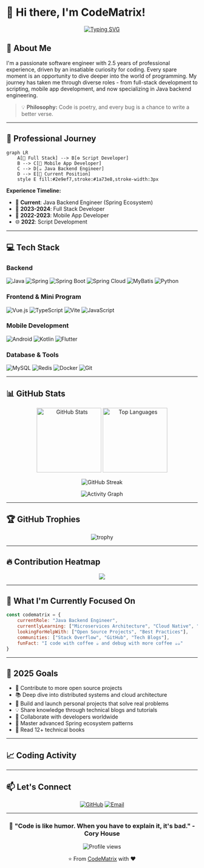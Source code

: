 # 👋 Hi there, I'm CodeMatrix!

<div align="center">
  
  [![Typing SVG](https://readme-typing-svg.herokuapp.com?font=Fira+Code&pause=1000&color=2E9EF7&center=true&vCenter=true&width=435&lines=Full+Stack+Developer;Backend+Java+Engineer;Open+Source+Enthusiast;Lifelong+Learner)](https://git.io/typing-svg)
  
</div>

## 🌟 About Me

I'm a passionate software engineer with 2.5 years of professional experience, driven by an insatiable curiosity for coding. Every spare moment is an opportunity to dive deeper into the world of programming. My journey has taken me through diverse roles - from full-stack development to scripting, mobile app development, and now specializing in Java backend engineering.

> 💡 **Philosophy:** Code is poetry, and every bug is a chance to write a better verse.

---

## 🚀 Professional Journey

```mermaid
graph LR
    A[🌱 Full Stack] --> B[⚙️ Script Developer]
    B --> C[📱 Mobile App Developer]
    C --> D[☕ Java Backend Engineer]
    D --> E[🎯 Current Position]
    style E fill:#2e9ef7,stroke:#1a73e8,stroke-width:3px
```

**Experience Timeline:**
- 🎯 **Current**: Java Backend Engineer (Spring Ecosystem)
- 📱 **2023-2024**: Full Stack Developer
- 🔧 **2022-2023**: Mobile App Developer
- 🌐 **2022**: Script Development

---

## 💻 Tech Stack

### Backend
![Java](https://img.shields.io/badge/Java-ED8B00?style=for-the-badge&logo=openjdk&logoColor=white)
![Spring](https://img.shields.io/badge/Spring-6DB33F?style=for-the-badge&logo=spring&logoColor=white)
![Spring Boot](https://img.shields.io/badge/Spring_Boot-6DB33F?style=for-the-badge&logo=spring-boot&logoColor=white)
![Spring Cloud](https://img.shields.io/badge/Spring_Cloud-6DB33F?style=for-the-badge&logo=spring&logoColor=white)
![MyBatis](https://img.shields.io/badge/MyBatis-DC382D?style=for-the-badge&logo=mybatis&logoColor=white)
![Python](https://img.shields.io/badge/Python-3776AB?style=for-the-badge&logo=python&logoColor=white)

### Frontend & Mini Program
![Vue.js](https://img.shields.io/badge/Vue.js-4FC08D?style=for-the-badge&logo=vue.js&logoColor=white)
![TypeScript](https://img.shields.io/badge/TypeScript-3178C6?style=for-the-badge&logo=typescript&logoColor=white)
![Vite](https://img.shields.io/badge/Vite-646CFF?style=for-the-badge&logo=vite&logoColor=white)
![JavaScript](https://img.shields.io/badge/JavaScript-F7DF1E?style=for-the-badge&logo=javascript&logoColor=black)

### Mobile Development
![Android](https://img.shields.io/badge/Android-3DDC84?style=for-the-badge&logo=android&logoColor=white)
![Kotlin](https://img.shields.io/badge/Kotlin-7F52FF?style=for-the-badge&logo=kotlin&logoColor=white)
![Flutter](https://img.shields.io/badge/Flutter-02569B?style=for-the-badge&logo=flutter&logoColor=white)

### Database & Tools
![MySQL](https://img.shields.io/badge/MySQL-4479A1?style=for-the-badge&logo=mysql&logoColor=white)
![Redis](https://img.shields.io/badge/Redis-DC382D?style=for-the-badge&logo=redis&logoColor=white)
![Docker](https://img.shields.io/badge/Docker-2496ED?style=for-the-badge&logo=docker&logoColor=white)
![Git](https://img.shields.io/badge/Git-F05032?style=for-the-badge&logo=git&logoColor=white)

---

## 📊 GitHub Stats

<div align="center">
  
  <img src="https://github-readme-stats.vercel.app/api?username=codematrix-study&show_icons=true&theme=tokyonight&hide_border=true&count_private=true" alt="GitHub Stats" height="170"/>
  <img src="https://github-readme-stats.vercel.app/api/top-langs/?username=codematrix-study&layout=compact&theme=tokyonight&hide_border=true&langs_count=8" alt="Top Languages" height="170"/>
  
</div>

<div align="center">
  
  ![GitHub Streak](https://github-readme-streak-stats.herokuapp.com/?user=codematrix-study&theme=tokyonight&hide_border=true)
  
</div>

<div align="center">
  
  ![Activity Graph](https://github-readme-activity-graph.vercel.app/graph?username=codematrix-study&theme=tokyo-night&hide_border=true&area=true)
  
</div>

---

## 🏆 GitHub Trophies

<div align="center">
  
  ![trophy](https://github-profile-trophy.vercel.app/?username=codematrix-study&theme=tokyonight&no-frame=true&row=1&column=7)
  
</div>

---

## 🔥 Contribution Heatmap

<div align="center">
  
  ![](https://github-readme-activity-graph.vercel.app/graph?username=codematrix-study&theme=react-dark&hide_border=true)
  
</div>

---

## 💼 What I'm Currently Focused On

```javascript
const codematrix = {
    currentRole: "Java Backend Engineer",
    currentlyLearning: ["Microservices Architecture", "Cloud Native", "System Design"],
    lookingForHelpWith: ["Open Source Projects", "Best Practices"],
    communities: ["Stack Overflow", "GitHub", "Tech Blogs"],
    funFact: "I code with coffee ☕ and debug with more coffee ☕☕"
}
```

---

## 🌱 2025 Goals

- 🎯 Contribute to more open source projects
- 📚 Deep dive into distributed systems and cloud architecture
- 🚀 Build and launch personal projects that solve real problems
- 💡 Share knowledge through technical blogs and tutorials
- 🤝 Collaborate with developers worldwide
- 🏅 Master advanced Spring ecosystem patterns
- 📖 Read 12+ technical books

---

## 📈 Coding Activity

<!--START_SECTION:waka-->
<!--END_SECTION:waka-->

---

## 📫 Let's Connect

<div align="center">
  
  [![GitHub](https://img.shields.io/badge/GitHub-codematrix--study-181717?style=for-the-badge&logo=github)](https://github.com/codematrix-study)
  [![Email](https://img.shields.io/badge/Email-Contact_Me-D14836?style=for-the-badge&logo=gmail&logoColor=white)](mailto:codematrix.dcw@gmail.com)
  
</div>

---

<div align="center">
  
  ### 💬 "Code is like humor. When you have to explain it, it's bad." - Cory House
  
  <img src="https://komarev.com/ghpvc/?username=codematrix-study&label=Profile%20views&color=0e75b6&style=flat" alt="Profile views" />
  
  ⭐️ From [CodeMatrix](https://github.com/codematrix-study) with ❤️
  
</div>
